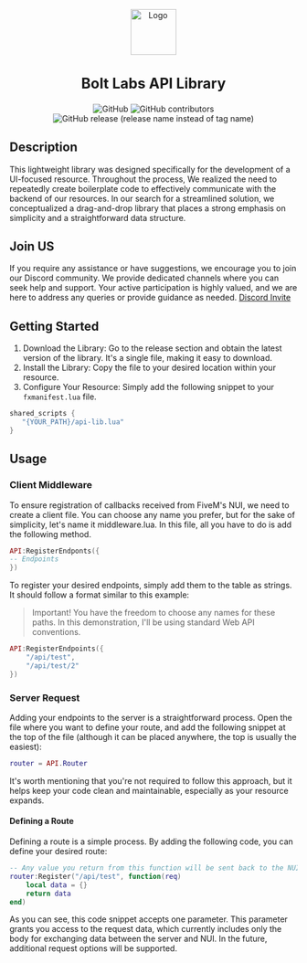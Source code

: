 <!-- Improved compatibility of back to top link: See: https://github.com/othneildrew/Best-README-Template/pull/73 -->
<a name="readme-top"></a>
<div align="center">
    <img src="https://avatars.githubusercontent.com/u/113652827" alt="Logo" width="80" height="80">
    <h2 style='font-size: 25px;font-weight:bold;text-align:center;'>Bolt Labs API Library</h2>
	<div>
		<img alt="GitHub" src="https://img.shields.io/github/license/bolt-labs-repos/api-library">
		<img alt="GitHub contributors" src="https://img.shields.io/github/contributors/bolt-labs-repos/api-library">
<img alt="GitHub release (release name instead of tag name)" src="https://img.shields.io/github/v/release/bolt-labs-repos/api-library">
	</div>
</div>

## Description
This lightweight library was designed specifically for the development of a UI-focused resource. Throughout the process, We realized the need to repeatedly create boilerplate code to effectively communicate with the backend of our resources. In our search for a streamlined solution, we conceptualized a drag-and-drop library that places a strong emphasis on simplicity and a straightforward data structure.

## Join US

If you require any assistance or have suggestions, we encourage you to join our Discord community. We provide dedicated channels where you can seek help and support. Your active participation is highly valued, and we are here to address any queries or provide guidance as needed.
[Discord Invite](https://discord.gg/kbJcDNYhaP)

## Getting Started
1. Download the Library: Go to the release section and obtain the latest version of the library. It's a single file, making it easy to download.
3. Install the Library: Copy the file to your desired location within your resource.
4. Configure Your Resource: Simply add the following snippet to your `fxmanifest.lua` file.
   
```lua
shared_scripts {
   "{YOUR_PATH}/api-lib.lua"
}
```

## Usage
### Client Middleware
To ensure registration of callbacks received from FiveM's NUI, we need to create a client file. You can choose any name you prefer, but for the sake of simplicity, let's name it middleware.lua. In this file, all you have to do is add the following method.
```lua
API:RegisterEndponts({
-- Endpoints
})
   ```
To register your desired endpoints, simply add them to the table as strings. It should follow a format similar to this example:
> Important! You have the freedom to choose any names for these paths. In this demonstration, I'll be using standard Web API conventions.

```lua
API:RegisterEndpoints({
    "/api/test",
    "/api/test/2"
})
```

### Server Request
Adding your endpoints to the server is a straightforward process. Open the file where you want to define your route, and add the following snippet at the top of the file (although it can be placed anywhere, the top is usually the easiest):

```lua
router = API.Router
```

It's worth mentioning that you're not required to follow this approach, but it helps keep your code clean and maintainable, especially as your resource expands.

#### Defining a Route

Defining a route is a simple process. By adding the following code, you can define your desired route:

```lua
-- Any value you return from this function will be sent back to the NUI.
router:Register("/api/test", function(req)
    local data = {}
    return data
end)
```

As you can see, this code snippet accepts one parameter. This parameter grants you access to the request data, which currently includes only the body for exchanging data between the server and NUI. In the future, additional request options will be supported.
